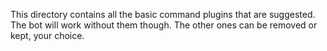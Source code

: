 This directory contains all the basic command plugins that are suggested. The bot will work without them though. The
other ones can be removed or kept, your choice. 
